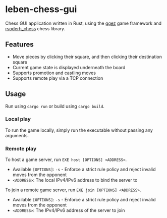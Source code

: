 # leben-chess-gui

Chess GUI application written in Rust, using the [ggez](https://crates.io/crates/ggez) game framework and [rsoderh_chess](https://github.com/INDA25PlusPlus/rsoderh-chess) chess library.

## Features

- Move pieces by clicking their square, and then clicking their destination square
- Current game state is displayed underneath the board
- Supports promotion and castling moves
- Supports remote play via a TCP connection

## Usage

Run using `cargo run` or build using `cargo build`.

### Local play

To run the game locally, simply run the executable without passing any arguments.

### Remote play

To host a game server, run `EXE host [OPTIONS] <ADDRESS>`.
- Available `[OPTIONS]`: `-s` - Enforce a strict rule policy and reject invalid moves from the opponent
- `<ADDRESS>`: The local IPv4/IPv6 address to bind the server to

To join a remote game server, run `EXE join [OPTIONS] <ADDRESS>`.
- Available `[OPTIONS]`: `-s` - Enforce a strict rule policy and reject invalid moves from the opponent
- `<ADDRESS>`: The IPv4/IPv6 address of the server to join
